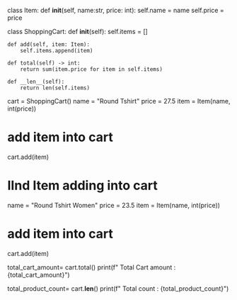 class Item:
    def __init__(self, name:str, price: int):
        self.name = name
        self.price = price




class ShoppingCart:
    def __init__(self):
        self.items = []

    def add(self, item: Item):
        self.items.append(item)

    def total(self) -> int:
        return sum(item.price for item in self.items)
    
    def __len__(self):
        return len(self.items)



cart = ShoppingCart()
name = "Round Tshirt"
price = 27.5
item = Item(name, int(price))
# add item into cart 
cart.add(item)

# IInd Item adding into cart

name = "Round Tshirt Women"
price = 23.5
item = Item(name, int(price))
# add item into cart 
cart.add(item)    


total_cart_amount= cart.total()
print(f" Total Cart amount : {total_cart_amount}")

total_product_count= cart.__len__()
print(f" Total count : {total_product_count}")

